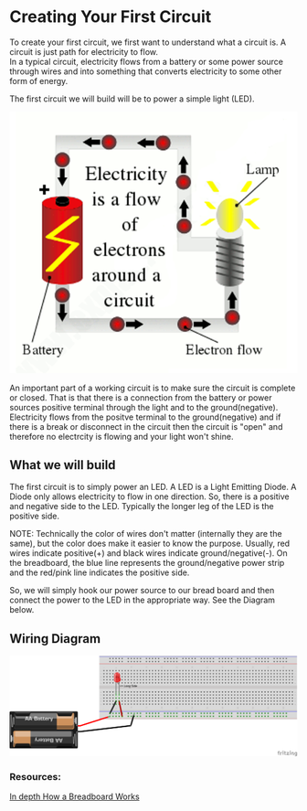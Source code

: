 # Creating Your First Circuit

To create your first circuit, we first want to understand what a circuit is.  A circuit is just path for electricity to flow.  
In a typical circuit, electricity flows from a battery or some power source through wires and into something that converts electricity to some other form of energy.

The first circuit we will build will be to power a simple light (LED).

![Basic Circuit](/images/Circuit.png)

An important part of a working circuit is to make sure the circuit is complete or closed.  That is that there is a connection from the battery or power sources positive terminal through the light and to the ground(negative).  Electricity flows from the positve terminal to the ground(negative) and if there is a break or disconnect in the circuit then the circuit is "open" and therefore no electrcity is flowing and your light won't shine.

## What we will build

The first circuit is to simply power an LED.  A LED is a Light Emitting Diode.  A Diode only allows electricity to flow in one direction.  So, there is a positive and negative side to the LED.  Typically the longer leg of the LED is the positive side.

NOTE: Technically the color of wires don't matter (internally they are the same), but the color does make it easier to know the purpose.  Usually, red wires indicate positive(+) and black wires indicate ground/negative(-).  On the breadboard, the blue line represents the ground/negative power strip and the red/pink line indicates the positive side.

So, we will simply hook our power source to our bread board and then connect the power to the LED in the appropriate way.  See the Diagram below.

## Wiring Diagram

![Basic LED Wiring Diagram](/diagrams/1BasicLED_bb.png)



### Resources:

[In depth How a Breadboard Works](https://learn.sparkfun.com/tutorials/how-to-use-a-breadboard/all)
